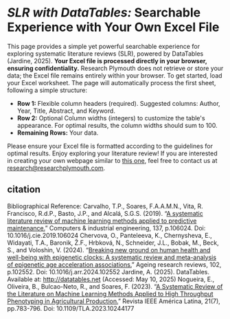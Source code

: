 # <em>SLR with DataTables:</em> Searchable Experience with Your Own Excel File
This page provides a simple yet powerful searchable experience for exploring systematic literature reviews (SLR), powered by DataTables (Jardine, 2025).  <b>Your Excel file is processed directly in your browser, ensuring confidentiality.</b>  Research Plymouth does not retrieve or store your data; the Excel file remains entirely within your browser.
To get started, load your Excel worksheet.  The page will automatically process the first sheet, following a simple structure:
<ul><li><b>Row 1:</b> Flexible column headers (required). Suggested columns: Author, Year, Title, Abstract, and Keyword.</li><li><b>Row 2:</b> Optional Column widths (integers) to customize the table's appearance.  For optimal results, the column widths should sum to 100.</li><li><b>Remaining Rows:</b> Your data.</li></ul>
Please ensure your Excel file is formatted according to the guidelines for optimal results.  Enjoy exploring your literature review!  If you are interested in creating your own webpage similar to  <a href="/slr/tc" target="_blank" rel="noopener noreferrer">this one</a>, feel free to contact us at <a href= "mailto: research@researchplymouth.com">research@researchplymouth.com</a>.

## citation
Bibliographical Reference:
Carvalho, T.P., Soares, F.A.A.M.N., Vita, R.  Francisco, R.d.P., Basto, J.P., and Alcalá, S.G.S.  (2019).  “<a href="pdf/A systematic literature review of machine learning methods applied to predictive maintenance.pdf" target="_blank" rel="noopener noreferrer">A systematic literature review of machine learning methods applied to predictive maintenance.</a>”  Computers & industrial engineering, 137, p.106024.  Doi: 10.1016/j.cie.2019.106024
Chervova, O., Panteleeva, K., Chernysheva, E., Widayati, T.A., Baronik, Ž.F., Hrbková, N., Schneider, J.L., Bobak, M., Beck, S., and Voloshin, V.  (2024).  “<a href="pdf/Breaking new ground on human health and well-being with epigenetic clocks A systematic review and meta-analysis of epigenetic age acceleration associations.pdf" target="_blank" rel="noopener noreferrer">Breaking new ground on human health and well-being with epigenetic clocks: A systematic review and meta-analysis of epigenetic age acceleration associations.</a>”  Ageing research reviews, 102, p.102552.  Doi: 10.1016/j.arr.2024.102552
Jardine, A.  (2025).  DataTables.  Available at: <a href="http://datatables.net" target="_blank" rel="noopener noreferrer">http://datatables.net</a> (Accessed: May 10, 2025)
Nogueira, E., Oliveira, B., Bulcao-Neto, R., and Soares, F.  (2023).  “<a href="pdf/A Systematic Review of the Literature on Machine Learning Methods Applied to High Throughput Phenotyping in Agricultural Production.pdf" target="_blank" rel="noopener noreferrer">A Systematic Review of the Literature on Machine Learning Methods Applied to High Throughput Phenotyping in Agricultural Production.</a>”  Revista IEEE América Latina, 21(7), pp.783-796.  Doi: 10.1109/TLA.2023.10244177
